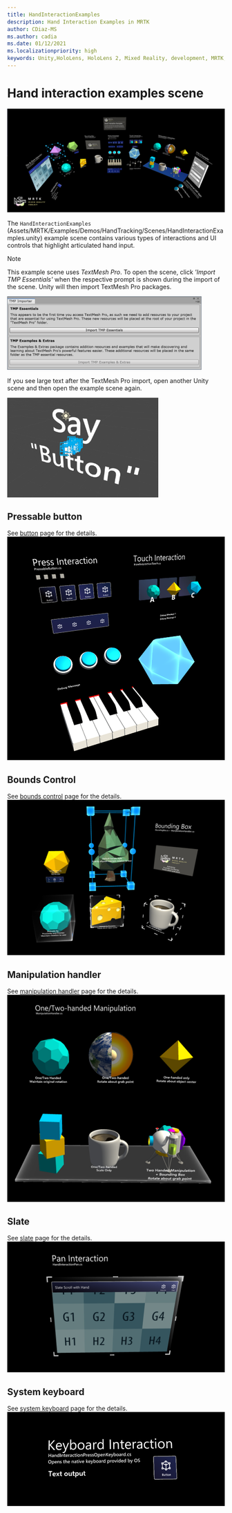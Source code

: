 ```yaml
---
title: HandInteractionExamples
description: Hand Interaction Examples in MRTK
author: CDiaz-MS
ms.author: cadia
ms.date: 01/12/2021
ms.localizationpriority: high
keywords: Unity,HoloLens, HoloLens 2, Mixed Reality, development, MRTK, Hand Interactions, Bounds Control, Pressable Buttons,
---
```


# Hand interaction examples scene

![Hand Interaction Examples](../images/MRTK_Examples.png)

The `HandInteractionExamples` (Assets/MRTK/Examples/Demos/HandTracking/Scenes/HandInteractionExamples.unity) example scene contains various types of interactions and UI controls that highlight articulated hand input.

> [!NOTE]
> This example scene uses *TextMesh Pro*. To open the scene, click *'Import TMP Essentials'* when the respective prompt is shown during the import of the scene. Unity will then import TextMesh Pro packages.

<img src="../images/hand-interaction-examples/MRTK_Examples_TMP2.png" width="450" alt="Example TMP2">

If you see large text after the TextMesh Pro import, open another Unity scene and then open the example scene again.

<img src="../images/hand-interaction-examples/MRTK_Examples_TMP1.png" width="350" alt="Example TMP1">

## Pressable button

See [button](../ux-building-blocks/Button.md) page for the details.
![Hand Interaction Examples](../images/hand-interaction-examples/MRTK_Examples_PressTouch.png)

## Bounds Control

See [bounds control](../ux-building-blocks/BoundsControl.md) page for the details.
![Hand Interaction Examples](../images/hand-interaction-examples/MRTK_Examples_BoundingBox.png)

## Manipulation handler

See [manipulation handler](../ux-building-blocks/ManipulationHandler.md) page for the details.
![Hand Interaction Examples](../images/hand-interaction-examples/MRTK_Examples_Manipulation.png)

## Slate

See [slate](../ux-building-blocks/Slate.md) page for the details.
![Hand Interaction Examples](../images/hand-interaction-examples/MRTK_Examples_Slate.png)

## System keyboard

See [system keyboard](../ux-building-blocks/SystemKeyboard.md) page for the details.
![Hand Interaction Examples](../images/hand-interaction-examples/MRTK_Examples_Keyboard.png)
